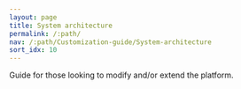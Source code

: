 ```yaml
---
layout: page
title: System architecture
permalink: /:path/
nav: /:path/Customization-guide/System-architecture
sort_idx: 10
---
```


Guide for those looking to modify and/or extend the platform.